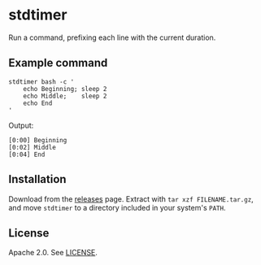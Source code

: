 # stdtimer

Run a command, prefixing each line with the current duration.


## Example command

```
stdtimer bash -c '
    echo Beginning; sleep 2
    echo Middle;    sleep 2
    echo End
'
```

Output:

```
[0:00] Beginning
[0:02] Middle
[0:04] End
```


## Installation

Download from the [releases](https://github.com/nathforge/stdtimer/releases/latest) page.
Extract with `tar xzf FILENAME.tar.gz`, and move `stdtimer` to a directory
included in your system's `PATH`.


## License

Apache 2.0. See [LICENSE](LICENSE).
